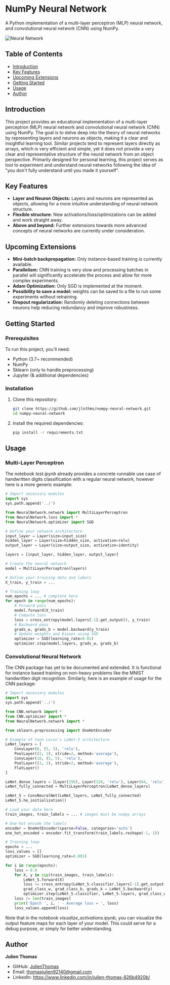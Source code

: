 # NumPy Neural Network

A Python implementation of a multi-layer perceptron (MLP) neural network, and convolutional neural network (CNN) using NumPy.

![Neural Network](https://github.com/jlnthms/numpy-neural-network/assets/74052135/5e20644a-bb2c-4697-99c9-335a154e75b8)

## Table of Contents

- [Introduction](#introduction)
- [Key Features](#key-features)
- [Upcoming Extensions](#upcoming-extensions)
- [Getting Started](#getting-started)
- [Usage](#usage)
- [Author](#author)

## Introduction

This project provides an educational implementation of a multi-layer perceptron (MLP) neural network and convolutional neural network (CNN) using NumPy. 
The goal is to delve deep into the theory of neural networks by representing layers and neurons as objects, making 
it a clear and insightful learning tool. Similar projects tend to represent layers directly as arrays, which is very 
efficient and simple, yet it does not provide a very clear and representative structure of the neural network from an object perspective.
Primarily designed for personal learning, this project serves as tool to experiment and understand neural networks following the idea of
"you don't fully understand until you made it yourself".

## Key Features

- **Layer and Neuron Objects:** Layers and neurons are represented as objects, allowing for a more intuitive understanding of neural network structure.
- **Flexible structure:** New activations/loss/optimizations can be added and work straight away.
- **Above and beyond:** Further extensions towards more advanced concepts of neural networks are currently under consideration.

## Upcoming Extensions

- **Mini-batch backpropagation:** Only instance-based training is currently available.
- **Parallelism:** CNN training is very slow and processing batches in parallel will significantly accelerate the process and allow for more complex experiments.
- **Adam Optimization:** Only SGD is implemented at the moment.
- **Possibility to save a model:** weights can be saved to a file to run some experiments without retraining.
- **Dropout regularization:** Randomly deleting connections between neurons help reducing redundancy and improve robustness.

## Getting Started

### Prerequisites

To run this project, you'll need:

- Python (3.7+ recommended)
- NumPy
- Sklearn (only to handle preprocessing)
- Jupyter (& additional dependencies)

### Installation

1. Clone this repository:

   ```bash
   git clone https://github.com/jlnthms/numpy-neural-network.git
   cd numpy-neural-network
   ```

2. Install the required dependencies:

   ```bash
   pip install -r requirements.txt
   ```

## Usage

### Multi-Layer Perceptron

The notebook *test.ipynb* already provides a concrete runnable use case of handwritten digits 
classification with a regular neural network, however here is a more generic example:
   
```python
# Import necessary modules
import sys
sys.path.append('../')

from NeuralNetwork.network import MultiLayerPerceptron
from NeuralNetwork.loss import *
from NeuralNetwork.optimizer import SGD

# Define your network architecture
input_layer = Layer(size=input_size)
hidden_layer = Layer(size=hidden_size, activation=relu)
output_layer = Layer(size=output_size, activation=identity)

layers = [input_layer, hidden_layer, output_layer]

# Create the neural network
model = MultiLayerPerceptron(layers)

# Define your training data and labels
X_train, y_train = ...

# Training loop
num_epochs = ... # complete here
for epoch in range(num_epochs):
    # Forward pass
    model.forward(X_train)
    # Compute loss
    loss = cross_entropy(model.layers[-1].get_output(), y_train)
    # Backward pass
    grads_w, grads_b = model.backward(y_train)
    # Update weights and biases using SGD
    optimizer = SGD(learning_rate=0.01)
    optimizer.step(model.layers, grads_w, grads_b)
  ```

### Convolutional Neural Network

The CNN package has yet to be documented and extended. It is functional for instance based training on non-heavy problems
like the MNIST handwritten digit recognition. Similarly, here is an example of usage for the CNN package:

```python
# Import necessary modules
import sys
sys.path.append('../')

from CNN.network import *
from CNN.optimizer import *
from NeuralNetwork.network import *

from sklearn.preprocessing import OneHotEncoder

# Example of Yann Lecun's LeNet-5 architecture
LeNet_layers = [
    ConvLayer(6, (5, 5), 'relu'),
    PoolLayer((2, 2), stride=2, method='average'),
    ConvLayer(16, (5, 5), 'relu'),
    PoolLayer((2, 2), stride=2, method='average'),
    FlatLayer()
]

LeNet_dense_layers = [Layer(256), Layer(120, 'relu'), Layer(84, 'relu'), Layer(10, 'softmax')]
LeNet_fully_connected = MultiLayerPerceptron(LeNet_dense_layers)

LeNet_5 = ConvNeuralNet(LeNet_layers, LeNet_fully_connected)
LeNet_5.he_initialization()

# Load your data here
train_images, train_labels = ... # images must be numpy arrays

# One-hot encode the labels
encoder = OneHotEncoder(sparse=False, categories='auto')
one_hot_encoded = encoder.fit_transform(train_labels.reshape(-1, 1))

# Training loop
epochs = ...
loss_values = []
optimizer = SGD(learning_rate=0.001)

for i in range(epochs):
    loss = 0.0
    for X, y in zip(train_images, train_labels):
        LeNet_5.forward(X)
        loss += cross_entropy(LeNet_5.classifier.layers[-1].get_output(), y)
        grad_class_w, grad_class_b, grads_k = LeNet_5.backward(y)
        optimizer.step(LeNet_5.classifier, LeNet_5.layers, grad_class_w, grad_class_b, grads_k)
    loss /= len(train_images)
    print('Epoch ', i, ' - Average loss = ', loss)
    loss_values.append(loss)

```

Note that in the notebook *visualize_activations.ipynb*, you can visualize the output feature maps for each layer of 
your model. This could serve for a debug purpose, or simply for better understanding.

## Author

**Julien Thomas**
- GitHub: [JulienThomas](https://github.com/jlnthms)
- Email: thomasjulien92140@gmail.com
- LinkedIn: https://www.linkedin.com/in/julien-thomas-826b4920b/
